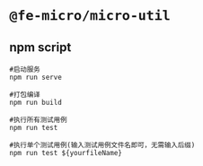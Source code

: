 <!--
 * @Author: hongdong.liao
 * @Date: 2021-05-08 11:57:59
 * @LastEditors: hongdong.liao
 * @LastEditTime: 2021-05-10 15:33:07
 * @FilePath: /microDemo/micro/packages/@fe-micro/micro-util/README.md
-->
# `@fe-micro/micro-util`

## npm script

``` shell
#启动服务
npm run serve

#打包编译 
npm run build

#执行所有测试用例
npm run test 

#执行单个测试用例(输入测试用例文件名即可，无需输入后缀)
npm run test ${yourfileName} 
```